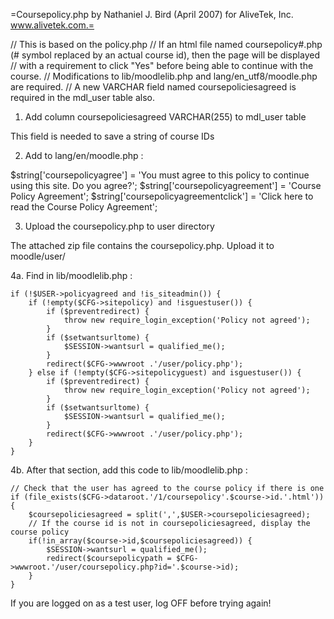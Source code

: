 =Coursepolicy.php by Nathaniel J. Bird (April 2007) for AliveTek, Inc. www.alivetek.com.=

// This is based on the policy.php 
// If an html file named coursepolicy#.php (# symbol replaced by an actual course id), then the page will be displayed 
//    with a requirement to click "Yes" before being able to continue with the course.
// Modifications to lib/moodlelib.php and lang/en_utf8/moodle.php are required. 
// A new VARCHAR field named coursepoliciesagreed is required in the mdl_user table also. 


1. Add column coursepoliciesagreed VARCHAR(255) to mdl_user table

This field is needed to save a string of course IDs

2. Add to lang/en/moodle.php :

$string['coursepolicyagree'] = 'You must agree to this policy to continue using this site.  Do you agree?';
$string['coursepolicyagreement'] = 'Course Policy Agreement';
$string['coursepolicyagreementclick'] = 'Click here to read the Course Policy Agreement';

3. Upload the coursepolicy.php to user directory

The attached zip file contains the coursepolicy.php. Upload it to moodle/user/

4a. Find in lib/moodlelib.php :

	if (!$USER->policyagreed and !is_siteadmin()) {
        if (!empty($CFG->sitepolicy) and !isguestuser()) {
            if ($preventredirect) {
                throw new require_login_exception('Policy not agreed');
            }
            if ($setwantsurltome) {
                $SESSION->wantsurl = qualified_me();
            }
            redirect($CFG->wwwroot .'/user/policy.php');
        } else if (!empty($CFG->sitepolicyguest) and isguestuser()) {
            if ($preventredirect) {
                throw new require_login_exception('Policy not agreed');
            }
            if ($setwantsurltome) {
                $SESSION->wantsurl = qualified_me();
            }
            redirect($CFG->wwwroot .'/user/policy.php');
        }
    }

4b. After that section, add this code to lib/moodlelib.php :

    // Check that the user has agreed to the course policy if there is one
    if (file_exists($CFG->dataroot.'/1/coursepolicy'.$course->id.'.html')) {
        $coursepoliciesagreed = split(',',$USER->coursepoliciesagreed);
        // If the course id is not in coursepoliciesagreed, display the course policy
        if(!in_array($course->id,$coursepoliciesagreed)) {
            $SESSION->wantsurl = qualified_me();
            redirect($coursepolicypath = $CFG->wwwroot.'/user/coursepolicy.php?id='.$course->id);
        }
    }

If you are logged on as a test user, log OFF before trying again!